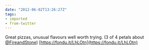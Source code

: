 ```yaml
---
date: "2012-06-02T13:26:27Z"
tags:
- imported
- from-twitter
---
```

Great pizzas, unusual flavours well worth trying. \(3 of 4 petals about [@FireandStone](https://twitter.com/FireandStone)\) [https://fondu.it/LhLOtn](https://fondu.it/LhLOtn)
